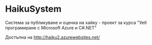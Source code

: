 # HaikuSystem
Система за публикуване и оценка на хайку - проект за курса "Уеб програмиране с Microsoft Azure и C#.NET"

Достъпна на http://haiku2.azurewebsites.net/
